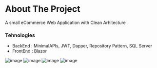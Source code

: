 # About The Project
A small eCommerce Web Application with Clean Arhitecture


### Tehnologies 
- BackEnd       : MinimalAPIs, JWT, Dapper, Repository Pattern, SQL Server
- FrontEnd      : Blazor      



![image](https://user-images.githubusercontent.com/13439611/172293323-27a313cb-3a04-41e0-a319-1069c0f1e41e.png)
![image](https://user-images.githubusercontent.com/13439611/172294521-a113e059-8e0d-4857-b008-8dfa7dce8086.png)
![image](https://user-images.githubusercontent.com/13439611/172294551-d84f0a74-fb8c-4a22-beec-8f54ad485a0b.png)
![image](https://user-images.githubusercontent.com/13439611/172294575-bb23f0f0-e7ad-450e-a78b-e9d530d8eefd.png)



  
